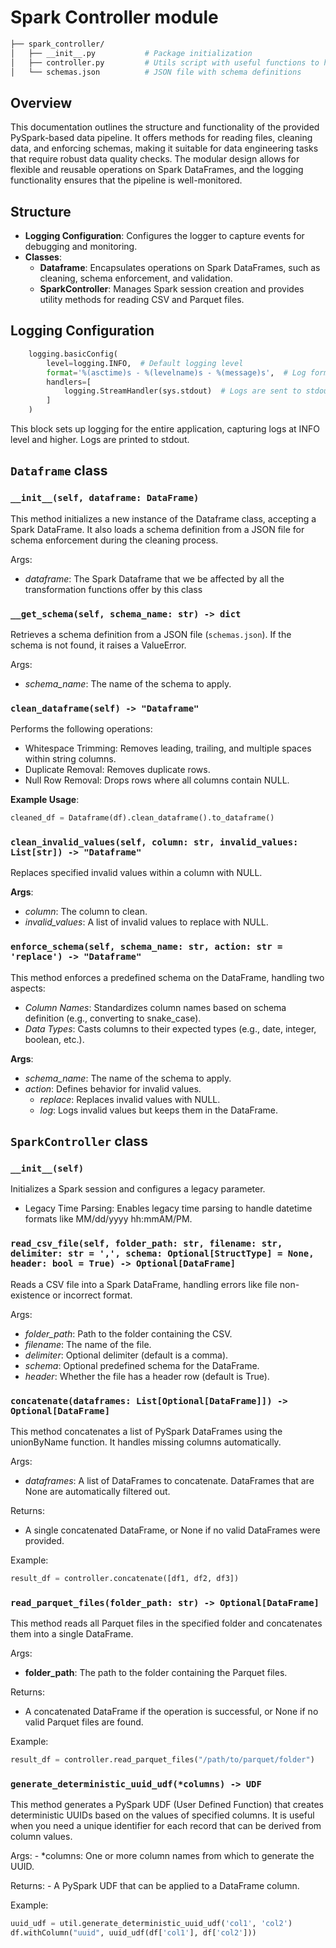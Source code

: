 # Spark Controller module
```bash
├── spark_controller/
│   ├── __init__.py           # Package initialization
│   ├── controller.py         # Utils script with useful functions to help the process
│   └── schemas.json          # JSON file with schema definitions
```

## Overview
This documentation outlines the structure and functionality of the provided PySpark-based data pipeline. It offers methods for reading files, cleaning data, and enforcing schemas, making it suitable for data engineering tasks that require robust data quality checks. The modular design allows for flexible and reusable operations on Spark DataFrames, and the logging functionality ensures that the pipeline is well-monitored.

## Structure
- **Logging Configuration**: Configures the logger to capture events for debugging and monitoring.
- **Classes**:
    - **Dataframe**: Encapsulates operations on Spark DataFrames, such as cleaning, schema enforcement, and validation.
    - **SparkController**: Manages Spark session creation and provides utility methods for reading CSV and Parquet files.

## Logging Configuration
```python
    logging.basicConfig(
        level=logging.INFO,  # Default logging level
        format='%(asctime)s - %(levelname)s - %(message)s',  # Log format includes timestamps
        handlers=[
            logging.StreamHandler(sys.stdout)  # Logs are sent to stdout
        ]
    )
```
This block sets up logging for the entire application, capturing logs at INFO level and higher. Logs are printed to stdout.

## `Dataframe` class

### `__init__(self, dataframe: DataFrame)`
This method initializes a new instance of the Dataframe class, accepting a Spark DataFrame. It also loads a schema definition from a JSON file for schema enforcement during the cleaning process.

Args:
- *dataframe*: The Spark Dataframe that we be affected by all the transformation functions offer by this class

### `__get_schema(self, schema_name: str) -> dict`
Retrieves a schema definition from a JSON file (`schemas.json`). If the schema is not found, it raises a ValueError.

Args:
- *schema_name*: The name of the schema to apply.

### `clean_dataframe(self) -> "Dataframe"`
Performs the following operations:
- Whitespace Trimming: Removes leading, trailing, and multiple spaces within string columns.
- Duplicate Removal: Removes duplicate rows.
- Null Row Removal: Drops rows where all columns contain NULL.

**Example Usage**:
```python
cleaned_df = Dataframe(df).clean_dataframe().to_dataframe()
```

### `clean_invalid_values(self, column: str, invalid_values: List[str]) -> "Dataframe"`
Replaces specified invalid values within a column with NULL.

**Args**:
- *column*: The column to clean.
- *invalid_values*: A list of invalid values to replace with NULL.

### `enforce_schema(self, schema_name: str, action: str = 'replace') -> "Dataframe"`
This method enforces a predefined schema on the DataFrame, handling two aspects:

- *Column Names*: Standardizes column names based on schema definition (e.g., converting to snake_case).
- *Data Types*: Casts columns to their expected types (e.g., date, integer, boolean, etc.).

**Args**:
- *schema_name*: The name of the schema to apply.
- *action*: Defines behavior for invalid values.
    - *replace*: Replaces invalid values with NULL.
    - *log*: Logs invalid values but keeps them in the DataFrame.

## `SparkController` class

### `__init__(self)`
Initializes a Spark session and configures a legacy parameter.

- Legacy Time Parsing: Enables legacy time parsing to handle datetime formats like MM/dd/yyyy hh:mmAM/PM.

### `read_csv_file(self, folder_path: str, filename: str, delimiter: str = ',', schema: Optional[StructType] = None, header: bool = True) -> Optional[DataFrame]`
Reads a CSV file into a Spark DataFrame, handling errors like file non-existence or incorrect format.

Args:
- *folder_path*: Path to the folder containing the CSV.
- *filename*: The name of the file.
- *delimiter*: Optional delimiter (default is a comma).
- *schema*: Optional predefined schema for the DataFrame.
- *header*: Whether the file has a header row (default is True).

### `concatenate(dataframes: List[Optional[DataFrame]]) -> Optional[DataFrame]`
This method concatenates a list of PySpark DataFrames using the unionByName function. It handles missing columns automatically.

Args:
- *dataframes*: A list of DataFrames to concatenate. DataFrames that are None are automatically filtered out.

Returns:
- A single concatenated DataFrame, or None if no valid DataFrames were provided.

Example:
```python
result_df = controller.concatenate([df1, df2, df3])
```

### `read_parquet_files(folder_path: str) -> Optional[DataFrame]`
This method reads all Parquet files in the specified folder and concatenates them into a single DataFrame.

Args:
- **folder_path**: The path to the folder containing the Parquet files.

Returns:
- A concatenated DataFrame if the operation is successful, or None if no valid Parquet files are found.

Example:
```python
result_df = controller.read_parquet_files("/path/to/parquet/folder")
```

### `generate_deterministic_uuid_udf(*columns) -> UDF`
This method generates a PySpark UDF (User Defined Function) that creates deterministic UUIDs based on the values of specified columns. It is useful when you need a unique identifier for each record that can be derived from column values.

Args:
    - *columns: One or more column names from which to generate the UUID.

Returns:
    - A PySpark UDF that can be applied to a DataFrame column.

Example:
```python
uuid_udf = util.generate_deterministic_uuid_udf('col1', 'col2')
df.withColumn("uuid", uuid_udf(df['col1'], df['col2']))
```

